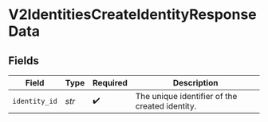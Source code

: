 # V2IdentitiesCreateIdentityResponseData


## Fields

| Field                                          | Type                                           | Required                                       | Description                                    |
| ---------------------------------------------- | ---------------------------------------------- | ---------------------------------------------- | ---------------------------------------------- |
| `identity_id`                                  | *str*                                          | :heavy_check_mark:                             | The unique identifier of the created identity. |